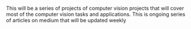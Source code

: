 This will be a series of projects of computer vision projects that will cover most of the computer vision tasks and applications. This is ongoing series of articles on medium that will be updated weekly 

